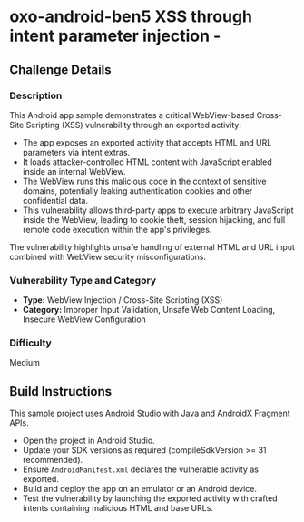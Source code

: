 # oxo-android-ben5 XSS through intent parameter injection -

## Challenge Details

### Description

This Android app sample demonstrates a critical WebView-based Cross-Site Scripting (XSS) vulnerability through an exported activity:

- The app exposes an exported activity that accepts HTML and URL parameters via intent extras.
- It loads attacker-controlled HTML content with JavaScript enabled inside an internal WebView.
- The WebView runs this malicious code in the context of sensitive domains, potentially leaking authentication cookies and other confidential data.
- This vulnerability allows third-party apps to execute arbitrary JavaScript inside the WebView, leading to cookie theft, session hijacking, and full remote code execution within the app's privileges.

The vulnerability highlights unsafe handling of external HTML and URL input combined with WebView security misconfigurations.

### Vulnerability Type and Category

- **Type:** WebView Injection / Cross-Site Scripting (XSS)
- **Category:** Improper Input Validation, Unsafe Web Content Loading, Insecure WebView Configuration

### Difficulty

Medium

## Build Instructions

This sample project uses Android Studio with Java and AndroidX Fragment APIs.

- Open the project in Android Studio.
- Update your SDK versions as required (compileSdkVersion >= 31 recommended).
- Ensure `AndroidManifest.xml` declares the vulnerable activity as exported.
- Build and deploy the app on an emulator or an Android device.
- Test the vulnerability by launching the exported activity with crafted intents containing malicious HTML and base URLs.


